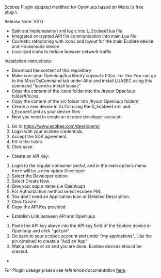 Ecobee Plugin adapted modified for Openluup based on Watou's free plugin.

Release Note: V2.0

- Split out Implemetation xml logic into L_Ecobee1.lua file
- Integrated encrypted API file communication into main Lua file
- Cosmetic refactoring with icons and layout for the main Ecobee device and Housemode device
- Localized icons to reduce browser network traffic

Installation instructions:

- Download the content of this repository
- Make sure your Openluup/lua library supports https. For this You can go to the Misc/OsCommand tab under Altui and install LUASEC using this command "luarocks install luasec"
- Copy the content of the icons folder into the /#your Openluup folder#/icons.
- Copy the content of the src folder into /#your Openluup folder#
- Create a new device in ALTUI using the D_Ecobee1.xml and I_Ecobee1.xml as your device files
- Now you need to create an ecobee developer account:
 1. Go to https://www.ecobee.com/developers/
 2. Login with your ecobee credentials.
 3. Accept the SDK agreement.
 4. Fill in the fields.
 5. Click save.
- Create an API Key:
 1. Login to the regular consumer portal, and in the main options menu there will be a new option Developer.
 2. Select the Developer option.
 3. Select Create New.
 4. Give your app a name (i.e Openluup)
 5. For Authorization method select ecobee PIN.
 6. You don’t need an Application Icon or Detailed Description.
 7. Click Create.
 8. Copy the API Key provided
- Establish Link between API and Openluup
 1. Paste the API key above into the API key field of the Ecobee device in Openluup and click "get pin"
 2. Go back to your ecobee account and under "my applcations", Use the pin obtained to create a "Add an App"
 3. Wait a minute or so and you are done. Ecobee devices should be created.
 
- 
For Plugin useage please see reference documentation <a href="http://watou.github.io/vera-ecobee/">here</a>.
